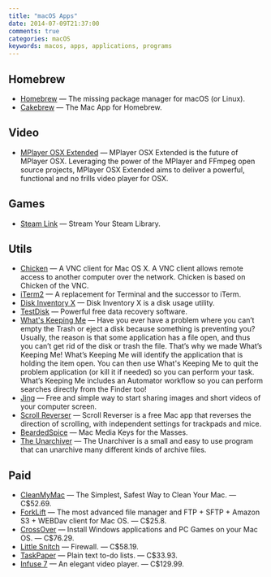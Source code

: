 ```yaml
---
title: "macOS Apps"
date: 2014-07-09T21:37:00
comments: true
categories: macOS
keywords: macos, apps, applications, programs
---
```


## Homebrew

* [Homebrew](http://brew.sh/) — The missing package manager for macOS (or Linux).
* [Cakebrew](https://www.cakebrew.com/) — The Mac App for Homebrew.

## Video

* [MPlayer OSX Extended](http://mplayerosx.ch/) — MPlayer OSX Extended is the future of MPlayer OSX. Leveraging the power of the MPlayer and FFmpeg open source projects, MPlayer OSX Extended aims to deliver a powerful, functional and no frills video player for OSX.

## Games

* [Steam Link](https://apps.apple.com/ca/app/steam-link/id1246969117) — Stream Your Steam Library.

## Utils

* [Chicken](http://chicken.sourceforge.net/) — A VNC client for Mac OS X. A VNC client allows remote access to another computer over the network. Chicken is based on Chicken of the VNC.
* [iTerm2](http://www.iterm2.com/) — A replacement for Terminal and the successor to iTerm.
* [Disk Inventory X](http://www.derlien.com/) — Disk Inventory X is a disk usage utility.
* [TestDisk](http://www.cgsecurity.org/wiki/TestDisk) — Powerful free data recovery software.
* [What's Keeping Me](https://www.macupdate.com/app/mac/27807/whats-keeping-me) — Have you ever have a problem where you can’t empty the Trash or eject a disk because something is preventing you? Usually, the reason is that some application has a file open, and thus you can’t get rid of the disk or trash the file. That’s why we made What’s Keeping Me! What’s Keeping Me will identify the application that is holding the item open. You can then use What's Keeping Me to quit the problem application (or kill it if needed) so you can perform your task. What’s Keeping Me includes an Automator workflow so you can perform searches directly from the Finder too!
* [Jing](http://www.techsmith.com/jing.html) — Free and simple way to start sharing images and short videos of your computer screen.
* [Scroll Reverser](https://pilotmoon.com/scrollreverser/) — Scroll Reverser is a free Mac app that reverses the direction of scrolling, with independent settings for trackpads and mice.
* [BeardedSpice](https://beardedspice.github.io/) — Mac Media Keys for the Masses.
* [The Unarchiver](https://apps.apple.com/app/the-unarchiver/id425424353?mt=12&ls=1) — The Unarchiver is a small and easy to use program that can unarchive many different kinds of archive files.

## Paid

* [CleanMyMac](http://macpaw.com/cleanmymac) — The Simplest, Safest Way to Clean Your Mac. — C$52.69.
* [ForkLift](http://www.binarynights.com/forklift/) — The most advanced file manager and FTP + SFTP + Amazon S3 + WEBDav client for Mac OS. — C$25.8.
* [CrossOver](http://www.codeweavers.com/products/) — Install Windows applications and PC Games on your Mac OS. — C$76.29.
* [Little Snitch](http://www.obdev.at/products/littlesnitch/index.html) — Firewall. — C$58.19.
* [TaskPaper](https://www.taskpaper.com/) — Plain text to-do lists. — C$33.93.
* [Infuse 7](https://apps.apple.com/ca/app/infuse-7/id1136220934) — An elegant video player. — C$129.99.
